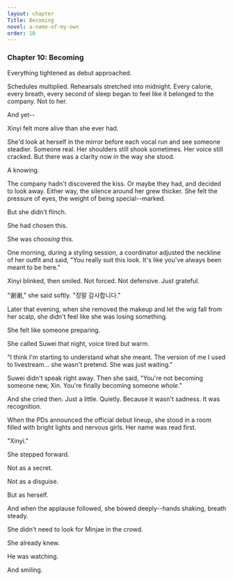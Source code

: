 ```yaml
---
layout: chapter
Title: Becoming
novel: a-name-of-my-own
order: 10
---
```


### Chapter 10: Becoming

Everything tightened as debut approached.

Schedules multiplied. Rehearsals stretched into midnight. Every calorie, every breath, every second of sleep began to feel like it belonged to the company. Not to her.

And yet--

Xinyi felt more alive than she ever had.

She'd look at herself in the mirror before each vocal run and see someone steadier. Someone real. Her shoulders still shook sometimes. Her voice still cracked. But there was a clarity now in the way she stood.

A knowing.

The company hadn't discovered the kiss. Or maybe they had, and decided to look away. Either way, the silence around her grew thicker. She felt the pressure of eyes, the weight of being special--marked.

But she didn't flinch.

She had chosen this.

She was *choosing* this.

One morning, during a styling session, a coordinator adjusted the neckline of her outfit and said, "You really suit this look. It's like you've always been meant to be here."

Xinyi blinked, then smiled. Not forced. Not defensive. Just grateful.

"谢谢," she said softly. "정말 감사합니다."

Later that evening, when she removed the makeup and let the wig fall from her scalp, she didn't feel like she was losing something.

She felt like someone preparing.

She called Suwei that night, voice tired but warm.

"I think I'm starting to understand what she meant. The version of me I used to livestream… she wasn't pretend. She was just waiting."

Suwei didn't speak right away. Then she said, "You're not becoming someone new, Xin. You're finally becoming someone *whole*."

And she cried then. Just a little. Quietly. Because it wasn't sadness. It was recognition.

When the PDs announced the official debut lineup, she stood in a room filled with bright lights and nervous girls. Her name was read first.

"Xinyi."

She stepped forward.

Not as a secret.

Not as a disguise.

But as herself.

And when the applause followed, she bowed deeply--hands shaking, breath steady.

She didn't need to look for Minjae in the crowd.

She already knew.

He was watching.

And smiling.
